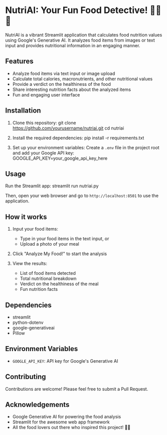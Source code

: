 # NutriAI: Your Fun Food Detective! 🕵️‍♂️🍔

NutriAI is a vibrant Streamlit application that calculates food nutrition values using Google's Generative AI. It analyzes food items from images or text input and provides nutritional information in an engaging manner.

## Features

- Analyze food items via text input or image upload
- Calculate total calories, macronutrients, and other nutritional values
- Provide a verdict on the healthiness of the food
- Share interesting nutrition facts about the analyzed items
- Fun and engaging user interface

## Installation

1. Clone this repository:
git clone https://github.com/yourusername/nutriai.git
cd nutriai

2. Install the required dependencies:
pip install -r requirements.txt

3. Set up your environment variables:
Create a `.env` file in the project root and add your Google API key:
GOOGLE_API_KEY=your_google_api_key_here

## Usage

Run the Streamlit app:
streamlit run nutriai.py

Then, open your web browser and go to `http://localhost:8501` to use the application.

## How it works

1. Input your food items:
   - Type in your food items in the text input, or
   - Upload a photo of your meal

2. Click "Analyze My Food!" to start the analysis

3. View the results:
   - List of food items detected
   - Total nutritional breakdown
   - Verdict on the healthiness of the meal
   - Fun nutrition facts

## Dependencies

- streamlit
- python-dotenv
- google-generativeai
- Pillow

## Environment Variables

- `GOOGLE_API_KEY`: API key for Google's Generative AI

## Contributing

Contributions are welcome! Please feel free to submit a Pull Request.

## Acknowledgements

- Google Generative AI for powering the food analysis
- Streamlit for the awesome web app framework
- All the food lovers out there who inspired this project! 🍕🥗
